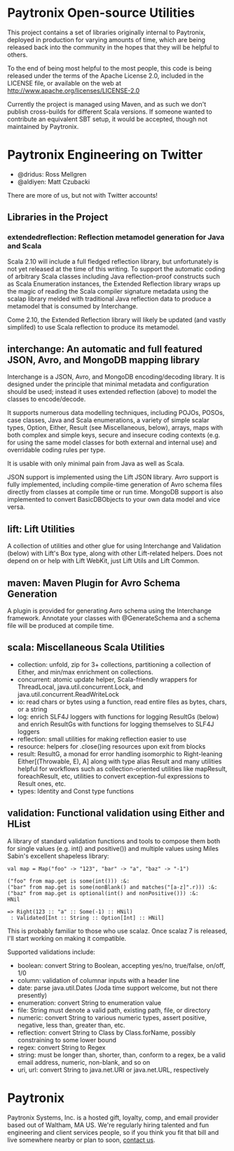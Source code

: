 # Paytronix Open-source Utilities

This project contains a set of libraries originally internal to Paytronix, deployed in production for varying amounts of time, which are being released back into the community in the hopes that they will be helpful to others.

To the end of being most helpful to the most people, this code is being released under the terms of the Apache License 2.0, included in the LICENSE file, or available on the web at http://www.apache.org/licenses/LICENSE-2.0

Currently the project is managed using Maven, and as such we don't publish cross-builds for different Scala versions. If someone wanted to contribute an equivalent SBT setup, it would be accepted, though not maintained by Paytronix.

# Paytronix Engineering on Twitter

* @dridus: Ross Mellgren
* @aldiyen: Matt Czubacki

There are more of us, but not with Twitter accounts!

## Libraries in the Project

### extendedreflection: Reflection metamodel generation for Java and Scala

Scala 2.10 will include a full fledged reflection library, but unfortunately is not yet released at the time of this writing. To support the automatic coding of arbitrary Scala classes including Java reflection-proof constructs such as Scala Enumeration instances, the Extended Reflection library wraps up the magic of reading the Scala compiler signature metadata using the scalap library melded with traditional Java reflection data to produce a metamodel that is consumed by Interchange.

Come 2.10, the Extended Reflection library will likely be updated (and vastly simplifed) to use Scala reflection to produce its metamodel.

## interchange: An automatic and full featured JSON, Avro, and MongoDB mapping library

Interchange is a JSON, Avro, and MongoDB encoding/decoding library. It is designed under the principle that minimal metadata and configuration should be used; instead it uses extended reflection (above) to model the classes to encode/decode.

It supports numerous data modelling techniques, including POJOs, POSOs, case classes, Java and Scala enumerations, a variety of simple scalar types, Option, Either, Result (see Miscellaneous, below), arrays, maps with both complex and simple keys, secure and insecure coding contexts (e.g. for using the same model classes for both external and internal use) and overridable coding rules per type.

It is usable with only minimal pain from Java as well as Scala.

JSON support is implemented using the Lift JSON library. Avro support is fully implemented, including compile-time generation of Avro schema files directly from classes at compile time or run time. MongoDB support is also implemented to convert BasicDBObjects to your own data model and vice versa.

## lift: Lift Utilities

A collection of utilities and other glue for using Interchange and Validation (below) with Lift's Box type, along with other Lift-related helpers. Does not depend on or help with Lift WebKit, just Lift Utils and Lift Common.

## maven: Maven Plugin for Avro Schema Generation

A plugin is provided for generating Avro schema using the Interchange framework. Annotate your classes with @GenerateSchema and a schema file will be produced at compile time.

## scala: Miscellaneous Scala Utilities

* collection: unfold, zip for 3+ collections, partitioning a collection of Either, and min/max enrichment on collections.
* concurrent: atomic update helper, Scala-friendly wrappers for ThreadLocal, java.util.concurrent.Lock, and java.util.concurrent.ReadWriteLock
* io: read chars or bytes using a function, read entire files as bytes, chars, or a string
* log: enrich SLF4J loggers with functions for logging ResultGs (below) and enrich ResultGs with functions for logging themselves to SLF4J loggers
* reflection: small utilities for making reflection easier to use
* resource: helpers for .close()ing resources upon exit from blocks
* result: ResultG, a monad for error handling isomorphic to Right-leaning Either[(Throwable, E), A] along with type alias Result and many utilities helpful for workflows such as collection-oriented utilities like mapResult, foreachResult, etc, utilities to convert exception-ful expressions to Result ones, etc.
* types: Identity and Const type functions

## validation: Functional validation using Either and HList

A library of standard validation functions and tools to compose them both for single values (e.g. int() and positive()) and multiple values using Miles Sabin's excellent shapeless library:

    val map = Map("foo" -> "123", "bar" -> "a", "baz" -> "-1")

    ("foo" from map.get is some(int())) :&:
    ("bar" from map.get is some(nonBlank() and matches("[a-z]".r))) :&:
    ("baz" from map.get is optional(int() and nonPositive())) :&:
    HNil

    => Right(123 :: "a" :: Some(-1) :: HNil)
     : Validated[Int :: String :: Option[Int] :: HNil]

This is probably familiar to those who use scalaz. Once scalaz 7 is released, I'll start working on making it compatible.

Supported validations include:

* boolean: convert String to Boolean, accepting yes/no, true/false, on/off, 1/0
* column: validation of columnar inputs with a header line
* date: parse java.util.Dates (Joda time support welcome, but not there presently)
* enumeration: convert String to enumeration value
* file: String must denote a valid path, existing path, file, or directory
* numeric: convert String to various numeric types, assert positive, negative, less than, greater than, etc.
* reflection: convert String to Class by Class.forName, possibly constraining to some lower bound
* regex: convert String to Regex
* string: must be longer than, shorter, than, conform to a regex, be a valid email address, numeric, non-blank, and so on
* uri, url: convert String to java.net.URI or java.net.URL, respectively

# Paytronix

Paytronix Systems, Inc. is a hosted gift, loyalty, comp, and email provider based out of Waltham, MA US. We're regularly hiring talented and fun engineering and client services people, so if you think you fit that bill and live somewhere nearby or plan to soon, [contact us](http://www.paytronix.com/contact).


